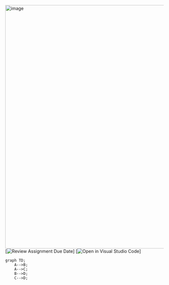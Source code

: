 <img width="930" height="775" alt="image" src="https://github.com/user-attachments/assets/f2813dc6-1816-4ca2-af5e-05a53832b2da" />[![Review Assignment Due Date](https://classroom.github.com/assets/deadline-readme-button-22041afd0340ce965d47ae6ef1cefeee28c7c493a6346c4f15d667ab976d596c.svg)]
[![Open in Visual Studio Code](https://classroom.github.com/assets/open-in-vscode-2e0aaae1b6195c2367325f4f02e2d04e9abb55f0b24a779b69b11b9e10269abc.svg)]
```mermaid
graph TD;
    A-->B;
    A-->C;
    B-->D;
    C-->D;
```
